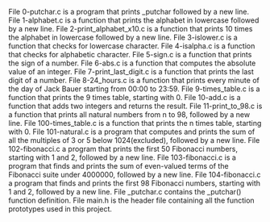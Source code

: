File 0-putchar.c is a program that prints _putchar followed by a new line.
File 1-alphabet.c is a function that prints the alphabet in lowercase followed by a new line.
File 2-print_alphabet_x10.c is a function that prints 10 times the alphabet in lowercase followed by a new line.
File 3-islower.c is a function that checks for lowercase character.
File 4-isalpha.c is a function that checks for alphabetic character.
File 5-sign.c is a function that prints the sign of a number.
File 6-abs.c is a function that computes the absolute value of an integer.
File 7-print_last_digit.c is a function that prints the last digit of a number.
File 8-24_hours.c is a function that prints every minute of the day of Jack Bauer starting from 00:00 to 23:59.
File 9-times_table.c is a function that prints the 9 times table, starting with 0.
File 10-add.c is a function that adds two integers and returns the result.
File 11-print_to_98.c is a function that prints all natural numbers from n to 98, followed by a new line.
File 100-times_table.c is a function that prints the n times table, starting with 0.
File 101-natural.c is a program that computes and prints the sum of all the multiples of 3 or 5 below 1024(excluded), followed by a new line.
File 102-fibonacci.c a program that prints the first 50 Fibonacci numbers, starting with 1 and 2, followed by a new line.
File 103-fibonacci.c is a program that finds and prints the sum of even-valued terms of the Fibonacci suite under 4000000, followed by a new line.
File 104-fibonacci.c a program that finds and prints the first 98 Fibonacci numbers, starting with 1 and 2, followed by a new line.
File _putchar.c contains the _putchar() function definition.
File main.h is the header file containing all the function prototypes used in this project.
